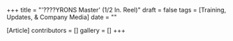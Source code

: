 +++
title = "'????YRONS Master' (1/2 In. Reel)"
draft = false
tags = [Training, Updates, & Company Media]
date = ""

[Article]
contributors = []
gallery = []
+++